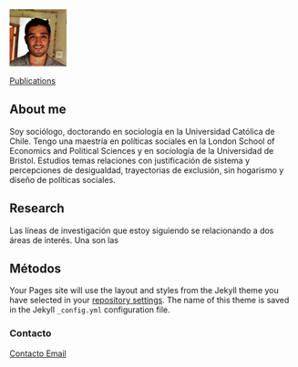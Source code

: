 
<img src="Felipe-Estay.jpg" width=100>


[Publications](felipestay.github.io/publications)

## About me
Soy sociólogo, doctorando en sociología en la Universidad Católica de Chile. Tengo una maestría en políticas sociales en la London School of Economics and Political Sciences y en sociología de la Universidad de Bristol. Estudios temas relaciones con justificación de sistema y percepciones de desigualdad, trayectorias de exclusión, sin hogarismo y diseño de políticas sociales. 




## Research
Las líneas de investigación que estoy siguiendo se relacionando a dos áreas de interés. Una son las 


## Métodos

Your Pages site will use the layout and styles from the Jekyll theme you have selected in your [repository settings](https://github.com/felipestay/felipestay.github.io/settings/pages). The name of this theme is saved in the Jekyll `_config.yml` configuration file.

### Contacto

[Contacto Email](mailto:fiestay@uc.cl)
